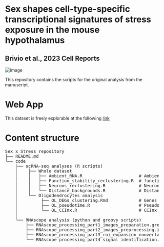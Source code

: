 # Sex shapes cell-type-specific transcriptional signatures of stress exposure in the mouse hypothalamus
## Brivio et al., 2023 Cell Reports
![image](https://github.com/EBrivio/sex_stress/assets/58255155/7290a886-3f4b-4dff-9b70-1c7d52eb9a17)

This repository contains the scripts for the original analysis from the manuscript.

# Web App
This dataset is freely explorable at the following [link](https://male-female-stress.weizmann.ac.il/shinyApp/)

# Content structure
<pre>
Sex x Stress repository  
├── README.md 
└── code
    ├── scRNA-seq analyses (R scripts)  
    │    ├── Whole dataset   
    │    │   ├── Ambient_RNA.R                      # Ambient RNA calculation  
    │    │   ├── Function_stability_reclustering.R  # function to calculate stability in neurons reclustering
    │    │   ├── Neurons_reclustering.R             # Neurons reclustering  
    │    │   └── Distance_backgrounds.R             # Distance of ARS response between backgrounds   
    │    └── Oligodendrocytes analysis  
    │         ├── OL_DEGs_clustering.Rmd            # Genes clustering  
    │         ├── OL_pseudotime.R                   # Pseudotime analysis 
    │         └── OL_CCInx.R                        # CCInx permutation analysis 
    │  
    └── RNAscope analysis (python and groovy scripts)  
        ├── RNAscope_processing_part1_images_preparation.groovy         # Images preparation (groovy)  
        ├── RNAscope_processing_part2_images_preprocessing.ipynb        # Images preprocessing (py)
        ├── RNAscope_processing_part3_roi_expansion_nooverlap.groovy    # ROI espansion (groovy)  
        └── RNAscope_processing_part4_signal_identification.ipynb       # Signal detection (py)
</pre>

